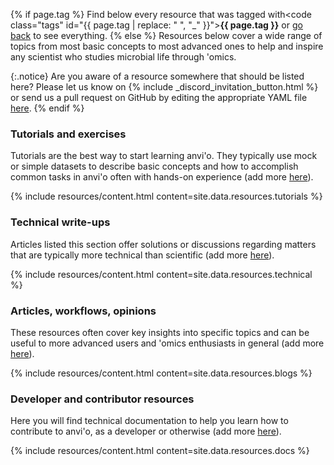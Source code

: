 {% if page.tag %}
Find below every resource that was tagged with<code class="tags" id="{{ page.tag | replace: " ", "_" }}"><b>{{ page.tag }}</b></code> or [go back](/learn) to see everything.
{% else %}
Resources below cover a wide range of topics from most basic concepts to most advanced ones to help and inspire any scientist who studies microbial life through 'omics.

{:.notice}
Are you aware of a resource somewhere that should be listed here? Please let us know on {% include _discord_invitation_button.html %} or send us a pull request on GitHub by editing the appropriate YAML file [here](https://github.com/merenlab/anvio.org/blob/main/_data/resources/).
{% endif %}

### Tutorials and exercises

Tutorials are the best way to start learning anvi'o. They typically use mock or simple datasets to describe basic concepts and how to accomplish common tasks in anvi'o often with hands-on experience (add more [here](https://github.com/merenlab/anvio.org/blob/main/_data/resources/tutorials.yaml)).

{% include resources/content.html content=site.data.resources.tutorials %}

### Technical write-ups

Articles listed this section offer solutions or discussions regarding matters that are typically more technical than scientific (add more [here](https://github.com/merenlab/anvio.org/blob/main/_data/resources/technical.yaml)).

{% include resources/content.html content=site.data.resources.technical %}

### Articles, workflows, opinions

These resources often cover key insights into specific topics and can be useful to more advanced users and 'omics enthusiasts in general (add more [here](https://github.com/merenlab/anvio.org/blob/main/_data/resources/blogs.yaml)).

{% include resources/content.html content=site.data.resources.blogs %}

### Developer and contributor resources

Here you will find technical documentation to help you learn how to contribute to anvi'o, as a developer or otherwise (add more [here](https://github.com/merenlab/anvio.org/blob/main/_data/resources/docs.yaml)).

{% include resources/content.html content=site.data.resources.docs %}
